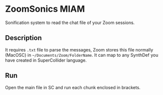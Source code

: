 # ZoomSonics MIAM
Sonification system to read the chat file of your Zoom sessions.

## Description
It requires `.txt` file to parse the messages, Zoom stores this file normally (MacOSC) in `~/Documents/Zoom/FolderName`.
It can map to any SynthDef you have created in SuperCollider language.

## Run
Open the main file in SC and run each chunk enclosed in brackets.
